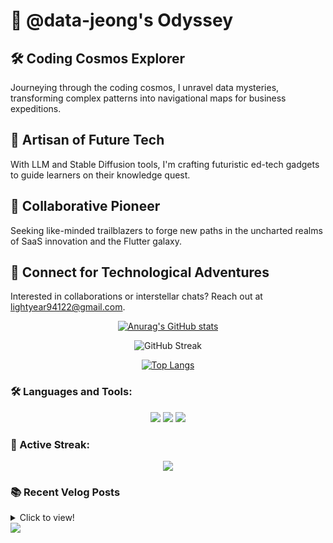 # 🚀 @data-jeong's Odyssey

## 🛠️ Coding Cosmos Explorer
Journeying through the coding cosmos, I unravel data mysteries, transforming complex patterns into navigational maps for business expeditions.

## 🌟 Artisan of Future Tech
With LLM and Stable Diffusion tools, I'm crafting futuristic ed-tech gadgets to guide learners on their knowledge quest.

## 🤝 Collaborative Pioneer
Seeking like-minded trailblazers to forge new paths in the uncharted realms of SaaS innovation and the Flutter galaxy.

## 📡 Connect for Technological Adventures
Interested in collaborations or interstellar chats? Reach out at lightyear94122@gmail.com.

<div align="center">

[![Anurag's GitHub stats](https://github-readme-stats.vercel.app/api?username=data-jeong&show_icons=true&theme=vision-friendly-dark)](https://github.com/anuraghazra/github-readme-stats)

![GitHub Streak](http://github-readme-streak-stats.herokuapp.com?user=data-jeong&theme=dark&background=000000)

[![Top Langs](https://github-readme-stats.vercel.app/api/top-langs/?username=data-jeong&layout=compact)](https://github.com/anuraghazra/github-readme-stats)

</div>

### 🛠️ Languages and Tools:
<p align="center">
  <img src="https://img.shields.io/badge/Flutter-02569B?style=flat-square&logo=flutter&logoColor=white"/>
  <img src="https://img.shields.io/badge/Python-3776AB?style=flat-square&logo=python&logoColor=white"/>
  <img src="https://img.shields.io/badge/JavaScript-F7DF1E?style=flat-square&logo=javascript&logoColor=black"/>
</p>

### 💫 Active Streak:
<p align="center">
  <img src="https://readme-typing-svg.herokuapp.com?lines=Creating+Innovative+Tech+Solutions" />
</p>

### 📚 Recent Velog Posts
<details>
<summary>Click to view!</summary>
<br>

[![Velog's GitHub stats](https://velog-readme-stats.vercel.app/api?name=draco94)](https://velog.io/@draco94)
</details>

<img src="https://capsule-render.vercel.app/api?type=slice&color=0D1117&height=150&section=footer&fontAlign=70" />
